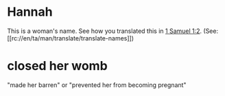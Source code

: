 # Hannah

This is a woman's name. See how you translated this in [1 Samuel 1:2](./01.md). (See: [[rc://en/ta/man/translate/translate-names]])

# closed her womb

"made her barren" or "prevented her from becoming pregnant"

